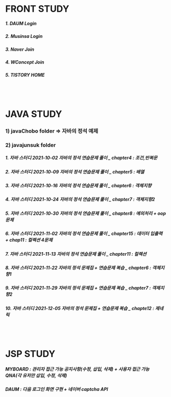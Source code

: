  
  
    
    
<!-- markdown 참고 하기 : https://gist.github.com/ihoneymon/652be052a0727ad59601      
                  https://dlwnsdud205.tistory.com/212    
                  https://velog.io/@woo0_hooo/Github-github-profile-%EA%B0%84%EC%A7%80%EB%82%98%EA%B2%8C-%EA%BE%B8%EB%AF%B8%EA%B8%B0      
테마 : http://jekyllthemes.org/page6/      
git.io 포트톨리오 : https://excited-hyun.tistory.com/51  
       <svg role="img" viewBox="0 0 24 24" xmlns="http://www.w3.org/2000/svg"><title>HTML5</title><path d="M1.5 0h21l-1.91 21.563L11.977 24l-8.564-2.438L1.5 0zm7.031 9.75l-.232-2.718 10.059.003.23-2.622L5.412 4.41l.698 8.01h9.126l-.326 3.426-2.91.804-2.955-.81-.188-2.11H6.248l.33 4.171L12 19.351l5.379-1.443.744-8.157H8.531z"/></svg>HTML5, CSS, JAVASCRIPT, JQUERY)-->


         
# FRONT STUDY
 ##### 1. DAUM Login    
 ##### 2. Musinsa Login     
 ##### 3. Naver Join     
 ##### 4. WConcept Join     
 ##### 5. TISTORY HOME        
  
 <br/><br/>  
# JAVA STUDY

 ### 1) javaChobo folder => 자바의 정석 예제      
 ### 2) javajunsuk folder 
 ##### 1. 자바 스터디 2021-10-02  자바의 정석 연습문제 풀이 _ chapter4 : 조건,반복문     
 ##### 2. 자바 스터디 2021-10-09  자바의 정석 연습문제 풀이 _ chapter5 : 배열     
 ##### 3. 자바 스터디 2021-10-16  자바의 정석 연습문제 풀이 _ chapter6 : 객체지향       
 ##### 4. 자바 스터디 2021-10-24  자바의 정석 연습문제 풀이 _ chapter7 : 객체지향2    
 ##### 5. 자바 스터디 2021-10-30  자바의 정석 연습문제 풀이 _ chapter8 : 예외처리 + oop문제    
 ##### 6. 자바 스터디 2021-11-02  자바의 정석 연습문제 풀이 _ chapter15 : 데이터 입출력 +  chap11 : 컬렉션 4문제    
 ##### 7. 자바 스터디 2021-11-13  자바의 정석 연습문제 풀이 _ chapter11 : 컬렉션    
 ##### 8. 자바 스터디 2021-11-22  자바의 정석 문제집 + 연습문제 복습 _ chapter6 : 객체지향1      
 ##### 9. 자바 스터디 2021-11-29  자바의 정석 문제집 + 연습문제 복습 _ chapter7 : 객체지향2 
 ##### 10. 자바 스터디 2021-12-05  자바의 정석 문제집 + 연습문제 복습 _ chapte12 : 제네릭  
 
<br/><br/>
  
# JSP STUDY
 ##### MYBOARD : 관리자 접근 가능 공지사항(수정, 삽입, 삭제) + 사용자 접근 가능 QNA(각 유저만 삽입, 수정, 삭제)
 ##### DAUM : 다음 로그인 화면 구현 + 네이버 captcha API

